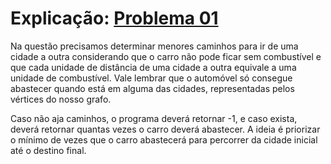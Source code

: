 # Explicação: [Problema 01](https://atcoder.jp/contests/abc143/tasks/abc143_e)

Na questão precisamos determinar menores caminhos para ir de uma cidade a outra considerando que o carro não pode ficar sem combustível e que cada unidade de distância de uma cidade a outra equivale a uma unidade de combustível. Vale lembrar que o automóvel só consegue abastecer quando está em alguma das cidades, representadas pelos vértices do nosso grafo.

Caso não aja caminhos, o programa deverá retornar -1, e caso exista, deverá retornar quantas vezes o carro deverá abastecer. A ideia é priorizar o mínimo de vezes que o carro abastecerá para percorrer da cidade inicial até o destino final.
